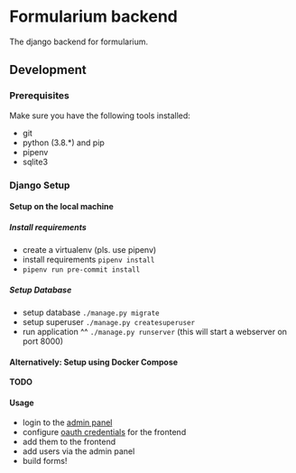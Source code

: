 # Formularium backend
The django backend for formularium.

## Development

### Prerequisites
Make sure you have the following tools installed:

* git
* python (3.8.*) and pip
* pipenv
* sqlite3


### Django Setup

#### Setup on the local machine


##### Install requirements
- create a virtualenv (pls. use pipenv)
- install requirements ``pipenv install``
- ``pipenv run pre-commit install``


##### Setup Database
- setup database `./manage.py migrate`
- setup superuser `./manage.py createsuperuser`
- run application ^^ `./manage.py runserver` (this will start a webserver on port 8000)

#### Alternatively: Setup using Docker Compose

**TODO**

#### Usage
- login to the [admin panel](http://127.0.0.1:8000/admin/)
- configure [oauth credentials](http://127.0.0.1:8000/oauth/applications/)  for the frontend
- add them to the frontend
- add users via the admin panel
- build forms! 